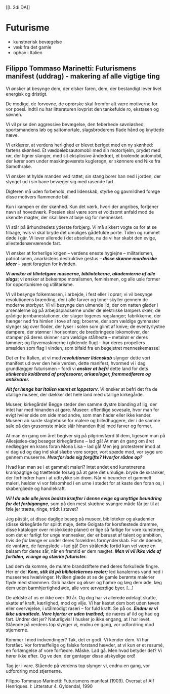 [[L 2di DA]]
# Futurisme
- kunstnerisk bevægelse
- væk fra det gamle
- ophav i Italien 

## **Filippo Tommaso Marinetti: Futurismens manifest (uddrag)** - makering af alle vigtige ting
Vi ønsker at besynge dem, der elsker faren, dem, der bestandigt lever livet energisk og dristigt.

De modige, de forvovne, de oprørske skal fremfor alt være motiverne for vor poesi.
Indtil nu har litteraturen lovprist den tankefulde ro, ekstasen og søvnen. 

Vi vil prise den aggressive bevægelse, den feberhede søvnløshed, sportsmandens løb og saltomortale, slagsbroderens flade hånd og knyttede næve.

Vi erklærer, at verdens herlighed er blevet beriget med en ny skønhed: fartens skønhed. Et væddeløbsautomobil med sin motorhjelm, prydet med rør, der ligner slanger, med sit eksplosive åndedræt, et brølende automobil, der kører som under maskingeværets kugleregn, er skønnere end Nike fra Samothrake.

Vi ønsker at hylde manden ved rattet; sin stang borer han ned i jorden, der slynget ud i sin bane bevæger sig med rasende fart.

Digteren må uden forbehold, med lidenskab, styrke og gavmildhed forøge disse motivers flammende bål.

Kun i kampen er der skønhed. Kun det værk, hvori der angribes, fortjener navn af hovedværk. Poesien skal være som et voldsomt anfald mod de ukendte magter, der skal lære at bøje sig for mennesket.

Vi står på århundredets yderste forbjerg. Vi må sikkert vogte os for at se tilbage, hvis vi skal bryde det umuliges gådefulde porte. Tiden og rummet døde i går. Vi lever allerede i det absolutte, nu da vi har skabt den evige, allestedsnærværende fart.

Vi ønsker at forherlige krigen – verdens eneste hygiejne – militarismen, patriotismen, anarkistens destruktive gestus – ***disse skønne morderiske ideer*** – samt foragten for kvinden.

***Vi ønsker at tilintetgøre museerne, bibliotekerne, akademierne af alle slags***; vi ønsker at bekæmpe moralismen, feminismen, og alle usle former for opportunisme og utilitarisme.

Vi vil besynge folkemassen, i arbejde, i fest eller i oprør; vi vil besynge revolutionens brænding, der i alle farver og toner skyller gennem de moderne storbyer. Vi vil besynge den ulmende ild, der om natten gløder i arsenalerne og på arbejdspladserne under de elektriske lampers skær; de grådige jernbanestationer, der sluger togenes røgslanger; fabrikkerne, der hænger ned fra himlen i tove af røg; broerne, der som vældige gymnaster slynger sig over floder, der lyser i solen som glimt af knive; de eventyrlystne dampere, der stønner i horisonten; de bredbringede lokomotiver, der stamper på deres skinner som vældige stålheste – metalrør er deres tømmer; og flyvemaskinerne i glidende flugt – hør deres propellers smælden som flag i vinden, som bifald fra en begejstret menneskemasse!

Det er fra Italien, at vi med ***revolutionær lidenskab*** slynger dette vort manifest ud over den hele verden, dette manifest, hvormed vi i dag grundlægger futurismen – fordi vi ***ønsker at befri*** dette land for dets ***stinkende koldbrand af professorer, arkæologer, fremmedførere og antikvarer.***

***Alt for længe har Italien været et loppetorv***. Vi ønsker at befri det fra de utallige museer, der dækker det hele land med utallige kirkegårde.

Museer, kirkegårde! Begge steder den samme dystre blanding af lig, der intet har med hinanden at gøre. Museer: offentlige sovesale, hvor man for evigt hviler side om side med andre, som man hader eller ikke kender. Museer: ab surde slagtehuse for malere og billedhuggere, der i de samme sale på den grusomste måde slår hinanden ihjel med farver og former.

At man én gang om året begiver sig på pilgrimsfærd til dem, ligesom man på Allesjæles-dag besøger kirkegårdene – lad gå! At man én gang om året nedlægger en krans foran Mona Lisa – lad gå! Men jeg protesterer imod at vi dag ud og dag ind skal slæbe vore sorger, vort spæde mod, vor syge uro gennem museerne. ***Hvorfor lade sig forgifte? Hvorfor rådne op?***

Hvad kan man se i et gammelt maleri? Intet andet end kunstnerens krampagtige og trættende forsøg på at gøre det umulige: bryde de skranker, der forhindrer ham i at udtrykke sin drøm. Når vi beundrer et gammelt maleri, hælder vi vor følsomhed i en urne i stedet for at kaste den foran os, i skaberglæde og handlekraft.

***Vil I da øde alle jeres bedste kræfter i denne evige og unyttige beundring for det forbigangne***, som på den mest skæbne svangre måde får jer til at føle jer trætte, ringe, trådt i støvet?

Jeg påstår, at disse daglige besøg på museer, biblioteker og akademier (disse kirkegårde for spildt møje, dette Golgata for korsfæstede drømme, disse kataloger over mislykkede planer) er lige så farlige for vore kunstnere, som det er farligt for unge mennesker, der er beruset af talent og ambition, hvis de _for_ længe er under deres forældres formynderskab. For de døende, de vanføre, de fængslede – lad gå! Den strålende fortid kan vel være en balsam for deres sår, når en fremtid er dem nægtet. ***Men vi vil ikke vide af fortiden, vi unge og stærke futurister.***

Lad dem da komme, de muntre brandstiftere med deres forkullede fingre. Her er de! ***Kom, stik ild på bibliotekernes reoler;*** led kanalernes vand ned i museernes hvælvinger. Hvilken glæde at se de gamle berømte malerier flyde med strømmen. Grib hakker og økser og hamre og læg dem øde, læg dem uden barmhjertighed øde, alle vore ærværdige byer. [...]

De ældste af os er ikke over 30 år. Og dog har vi allerede ødelagt skatte, skatte af kraft, kærlighed, mod og vilje. Vi har kastet dem bort uden tøven eller overvejelse, i utålmodigt raseri – for fuld kraft. Se på os. ***Endnu er vi ikke udmattede. Vore hjerter er uden træthed;*** de næres af ild og had og fart. Undrer det jer? Naturligvis! I husker jo ikke engang, at I har levet. Stående på verdens top slynger vi, endnu en gang, vor udfordring mod stjernerne.

Kommer I med indvendinger? Tak, det er godt. Vi kender dem. Vi har forstået. Vor fortræffelige og falske forstand hævder, at vi kun er et resumé, en forlængelse af vore forfædre. Måske. Lad gå. Men hvad betyder det? Vi hører ikke efter. Og ve den, der gentager disse afskyelige ord!

Tag jer i vare. Stående på verdens top slynger vi, endnu en gang, vor udfordring mod stjernerne.

Filippo Tommaso Marinetti: Futurismens manifest (1909). Oversat af Alf Henriques. I: Litteratur 4. Gyldendal, 1990